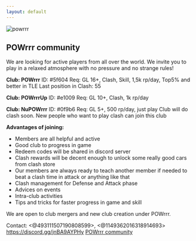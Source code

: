 ```yaml
---
layout: default
---
```


![powrrr](https://github.com/user-attachments/assets/12d2c581-9221-4734-b62f-cb8295c6d9e9)

## POWrrr community ##

We are looking for active players from all over the world. We invite you to play in a relaxed atmosphere with no pressure and no strange rules!

**Club: POWrrr**
ID: #5f604
Req: GL 16+, Clash, Skill, 1,5k rp/day, Top5% and better in TLE
Last position in Clash: 55

**Club: POWrrrUp**
ID: #e1009
Req: GL 10+, Clash, 1k rp/day

**Club: NuPOWrrr**
ID: #0f9b6
Req: GL 5+, 500 rp/day, just play
Club will do clash soon. New people who want to play clash can join this club

**Advantages of joining:**
* Members are all helpful and active
* Good club to progress in game 
* Redeem codes will be shared in discord server
* Clash rewards will be decent enough to unlock some really good cars from clash store
* Our members are always ready to teach another member if needed to beat a clash time in attack or anything like that
* Clash management for Defense and Attack phase
* Advices on events
* Intra-club activities
* Tips and tricks for faster progress in game and skill

We are open to club mergers and new club creation under POWrrr.

Contact: <@493111507190808599>, <@1149362016318914693>
https://discord.gg/jnBA9AYPHy
[POWrrr community](https://cdn.discordapp.com/attachments/1149715311621316630/1310287852763873451/Banner8.jpg?ex=6744ac28&is=67435aa8&hm=a842576065c79cff09cd110e4e3bc017cc727c041008f21026219127602b316c&)

